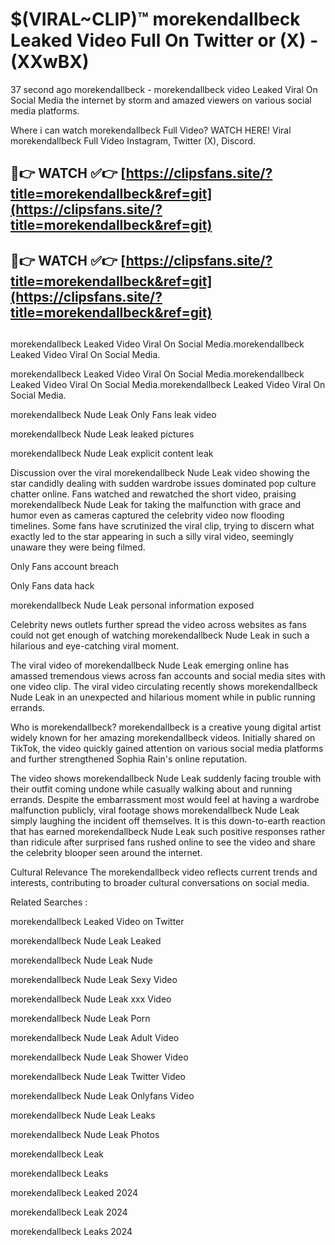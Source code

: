 # $(VIRAL~CLIP)™ morekendallbeck Leaked Video Full On Twitter or (X) -(XXwBX)
37 second ago morekendallbeck - morekendallbeck video Leaked Viral On Social Media the internet by storm and amazed viewers on various social media platforms.

Where i can watch morekendallbeck Full Video? WATCH HERE! Viral morekendallbeck Full Video Instagram, Twitter (X), Discord.

## 🔴👉 WATCH ✅👉 [https://clipsfans.site/?title=morekendallbeck&ref=git](https://clipsfans.site/?title=morekendallbeck&ref=git)
## 🔴👉 WATCH ✅👉 [https://clipsfans.site/?title=morekendallbeck&ref=git](https://clipsfans.site/?title=morekendallbeck&ref=git)
##
morekendallbeck Leaked Video Viral On Social Media.morekendallbeck Leaked Video Viral On Social Media.

morekendallbeck Leaked Video Viral On Social Media.morekendallbeck Leaked Video Viral On Social Media.morekendallbeck Leaked Video Viral On Social Media.

morekendallbeck Nude Leak Only Fans leak video

morekendallbeck Nude Leak leaked pictures

morekendallbeck Nude Leak explicit content leak

Discussion over the viral morekendallbeck Nude Leak video showing the star candidly dealing with sudden wardrobe issues dominated pop culture chatter online. Fans watched and rewatched the short video, praising morekendallbeck Nude Leak for taking the malfunction with grace and humor even as cameras captured the celebrity video now flooding timelines. Some fans have scrutinized the viral clip, trying to discern what exactly led to the star appearing in such a silly viral video, seemingly unaware they were being filmed.


Only Fans account breach

Only Fans data hack

morekendallbeck Nude Leak personal information exposed

Celebrity news outlets further spread the video across websites as fans could not get enough of watching morekendallbeck Nude Leak in such a hilarious and eye-catching viral moment.


The viral video of morekendallbeck Nude Leak emerging online has amassed tremendous views across fan accounts and social media sites with one video clip. The viral video circulating recently shows morekendallbeck Nude Leak in an unexpected and hilarious moment while in public running errands.


Who is morekendallbeck? morekendallbeck is a creative young digital artist widely known for her amazing morekendallbeck videos. Initially shared on TikTok, the video quickly gained attention on various social media platforms and further strengthened Sophia Rain's online reputation.

The video shows morekendallbeck Nude Leak suddenly facing trouble with their outfit coming undone while casually walking about and running errands. Despite the embarrassment most would feel at having a wardrobe malfunction publicly, viral footage shows morekendallbeck Nude Leak simply laughing the incident off themselves. It is this down-to-earth reaction that has earned morekendallbeck Nude Leak such positive responses rather than ridicule after surprised fans rushed online to see the video and share the celebrity blooper seen around the internet.

Cultural Relevance The morekendallbeck video reflects current trends and interests, contributing to broader cultural conversations on social media.

Related Searches :

morekendallbeck Leaked Video on Twitter

morekendallbeck Nude Leak Leaked

morekendallbeck Nude Leak Nude

morekendallbeck Nude Leak Sexy Video

morekendallbeck Nude Leak xxx Video

morekendallbeck Nude Leak Porn

morekendallbeck Nude Leak Adult Video

morekendallbeck Nude Leak Shower Video

morekendallbeck Nude Leak Twitter Video

morekendallbeck Nude Leak Onlyfans Video

morekendallbeck Nude Leak Leaks

morekendallbeck Nude Leak Photos

morekendallbeck Leak

morekendallbeck Leaks

morekendallbeck Leaked 2024

morekendallbeck Leak 2024

morekendallbeck Leaks 2024
